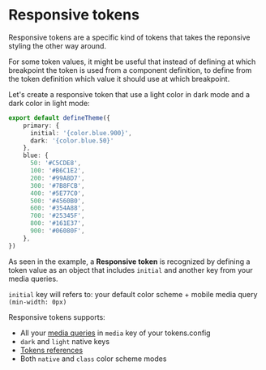 # Responsive tokens

Responsive tokens are a specific kind of tokens that takes the reponsive styling the other way around.

For some token values, it might be useful that instead of defining at which breakpoint the token is used from a component definition, to define from the token definition which value it should use at which breakpoint.

Let's create a responsive token that use a light color in dark mode and a dark color in light mode:

```ts
export default defineTheme({
    primary: {
      initial: '{color.blue.900}',
      dark: '{color.blue.50}'
    },
    blue: {
      50: '#C5CDE8',
      100: '#B6C1E2',
      200: '#99A8D7',
      300: '#7B8FCB',
      400: '#5E77C0',
      500: '#4560B0',
      600: '#354A88',
      700: '#25345F',
      800: '#161E37',
      900: '#06080F',
    },
})
```

As seen in the example, a **Responsive token** is recognized by defining a token value as an object that includes `initial` and another key from your media queries.

`initial` key will refers to: your default color scheme + mobile media query `(min-width: 0px)`

Responsive tokens supports:
  - All your [media queries](/configuration/media-queries) in `media` key of your tokens.config
  - `dark` and `light` native keys
  - [Tokens references](/configuration/tokens-config#tokens-references)
  - Both `native` and `class` color scheme modes

